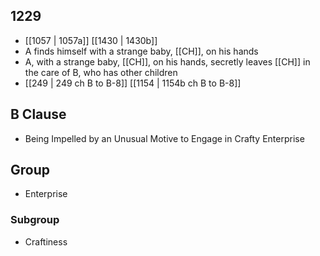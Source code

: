 ## 1229
- [[1057 | 1057a]] [[1430 | 1430b]] 
- A finds himself with a strange baby, [[CH]], on his hands
- A, with a strange baby, [[CH]], on his hands, secretly leaves [[CH]] in the care of B, who has other children
- [[249 | 249 ch B to B-8]] [[1154 | 1154b ch B to B-8]] 

## B Clause
- Being Impelled by an Unusual Motive to Engage in Crafty Enterprise

## Group
- Enterprise

### Subgroup
- Craftiness


